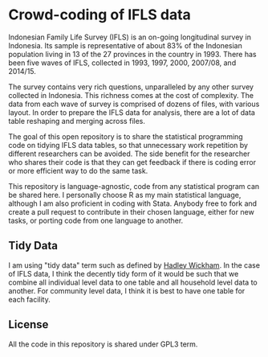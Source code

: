 # Crowd-coding of IFLS data

Indonesian Family Life Survey (IFLS) is an on-going longitudinal survey in Indonesia. Its sample is representative of about 83% of the Indonesian population living in 13 of the 27 provinces in the country in 1993. There has been five waves of IFLS, collected in 1993, 1997, 2000, 2007/08, and 2014/15.

The survey contains very rich questions, unparalleled by any other survey collected in Indonesia. This richness comes at the cost of complexity. The data from each wave of survey is comprised of dozens of files, with various layout. In order to prepare the IFLS data for analysis, there are a lot of data table reshaping and merging across files. 

The goal of this open repository is to share the statistical programming code on tidying IFLS data tables, so that unnecessary work repetition by different researchers can be avoided. The side benefit for the researcher who shares their code is that they can get feedback if there is coding error or more efficient way to do the same task.

This repository is language-agnostic, code from any statistical program can be shared here. I personally choose R as my main statistical language, although I am also proficient in coding with Stata. Anybody free to fork and create a pull request to contribute in their chosen language, either for new tasks, or porting code from one language to another. 

## Tidy Data

I am using "tidy data" term such as defined by [Hadley Wickham](http://vita.had.co.nz/papers/tidy-data.pdf). In the case of IFLS data, I think the decently tidy form of it would be such that we combine all individual level data to one table and all household level data to another. For community level data, I think it is best to have one table for each facility.

## License
All the code in this repository is shared under GPL3 term. 
